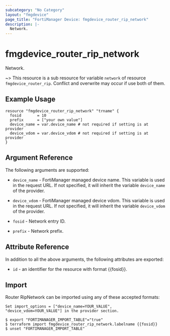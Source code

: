 ```yaml
---
subcategory: "No Category"
layout: "fmgdevice"
page_title: "FortiManager Device: fmgdevice_router_rip_network"
description: |-
  Network.
---
```


# fmgdevice_router_rip_network
Network.

~> This resource is a sub resource for variable `network` of resource `fmgdevice_router_rip`. Conflict and overwrite may occur if use both of them.



## Example Usage

```hcl
resource "fmgdevice_router_rip_network" "trname" {
  fosid       = 10
  prefix      = ["your own value"]
  device_name = var.device_name # not required if setting is at provider
  device_vdom = var.device_vdom # not required if setting is at provider
}
```

## Argument Reference


The following arguments are supported:

* `device_name` - FortiManager managed device name. This variable is used in the request URL. If not specified, it will inherit the variable `device_name` of the provider.
* `device_vdom` - FortiManager managed device vdom. This variable is used in the request URL. If not specified, it will inherit the variable `device_vdom` of the provider.

* `fosid` - Network entry ID.
* `prefix` - Network prefix.


## Attribute Reference

In addition to all the above arguments, the following attributes are exported:
* `id` - an identifier for the resource with format {{fosid}}.

## Import

Router RipNetwork can be imported using any of these accepted formats:
```
Set import_options = ["device_name=YOUR_VALUE", "device_vdom=YOUR_VALUE"] in the provider section.

$ export "FORTIMANAGER_IMPORT_TABLE"="true"
$ terraform import fmgdevice_router_rip_network.labelname {{fosid}}
$ unset "FORTIMANAGER_IMPORT_TABLE"
```

